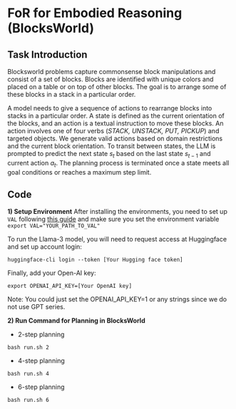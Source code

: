 # FoR for Embodied Reasoning (BlocksWorld)

## Task Introduction
Blocksworld problems capture commonsense block manipulations and consist of a set of blocks. Blocks are identified with unique colors and placed on a table or on top of other blocks. The goal is to arrange some of these blocks in a stack in a particular order.

A model needs to give a sequence of actions to rearrange blocks into stacks in a particular order. A state is defined as the current orientation of the blocks, and an action is a textual instruction to move these blocks. An action involves one of four verbs (*STACK, UNSTACK, PUT, PICKUP*) and targeted objects. We generate valid actions based on domain restrictions and the current block orientation. To transit between states, the LLM is prompted to predict the next state $s_t$ based on the last state $s_{t-1}$ and current action $a_t$. The planning process is terminated once a state meets all goal conditions or reaches a maximum step limit. 

## Code
**1) Setup Environment**
After installing the environments, you need to set up `VAL` following [this guide](gpt-plan-benchmark/gpt_plan_test/README.md) and make sure you set the environment variable ```export VAL="YOUR_PATH_TO_VAL"```

To run the Llama-3 model, you will need to request access at Huggingface and set up account login:
```
huggingface-cli login --token [Your Hugging face token]
```

Finally, add your Open-AI key:
```
export OPENAI_API_KEY=[Your OpenAI key]
```
Note: You could just set the OPENAI_API_KEY=1 or any strings since we do not use GPT series.

**2) Run Command for Planning in BlocksWorld**

* 2-step planning
```
bash run.sh 2
```

* 4-step planning
```
bash run.sh 4
```

* 6-step planning
```
bash run.sh 6
```

